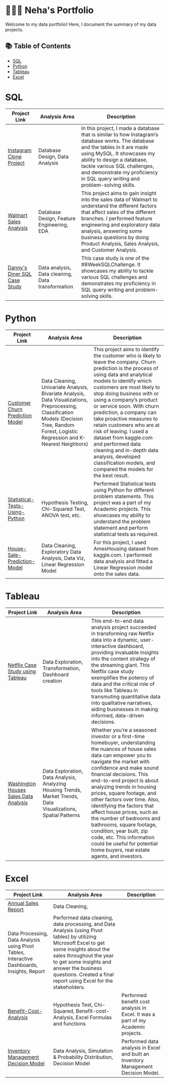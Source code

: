 # 👩🏻‍💻  Neha's Portfolio

Welcome to my data portfolio! Here, I document the summary of my data projects.

## 📚 Table of Contents

- [SQL](#sql)
- [Python](#python)
- [Tableau](#tableau)
- [Excel](#excel)

# SQL

| Project Link  | Analysis Area | Description  | 
| ------------- | ------------- | ------------ |
| [Instagram Clone Project](https://github.com/NehAdarsh/Data-Projects-SQL-Python-Tableau-Excel/tree/main/SQL-Projects/Instagram-Clone-Project)  | Database Design, Data Analysis  | In this project, I made a database that is similar to how Instagram’s database works. The database and the tables in it are made using MySQL. It showcases my ability to design a database, tackle various SQL challenges, and demonstrate my proficiency in SQL query writing and problem-solving skills. | 
| [Walmart Sales Analysis](https://github.com/NehAdarsh/Data-Projects-SQL-Python-Tableau-Excel/tree/main/SQL-Projects/Walmart-Sales-Data-Analysis)  | Database Design, Feature Engineering, EDA  | This project aims to gain insight into the sales data of Walmart to understand the different factors that affect sales of the different branches. I performed feature engineering and exploratory data analysis, answering some business questions by doing Product Analysis, Sales Analysis, and Customer Analysis.|
| [Danny's Diner SQL Case Study](https://github.com/NehAdarsh/Data-Projects-SQL-Python-Tableau-Excel/tree/main/SQL-Projects/Danny's-Diner-SQL-Case-Study)  | Data analysis, Data cleaning, Data transformation | This case study is one of the #8WeekSQLChallenge. It showcases my ability to tackle various SQL challenges and demonstrates my proficiency in SQL query writing and problem-solving skills. |

 

# Python

| Project Link  | Analysis Area | Description  |
| ------------- | ------------- | ------------ |
| [Customer Churn Prediction Model](https://github.com/NehAdarsh/Data-Projects-SQL-Python-Tableau-Excel/tree/main/Python-Projects/Customer-Churn-Prediction-Model) | Data Cleaning, Univariate Analysis, Bivariate Analysis, Data Visualizations, Preprocessing, Classification Models (Decision Tree, Random Forest, Logistic Regression and K-Nearest Neighbors)  | This project aims to identify the customer who is likely to leave the company. Churn prediction is the process of using data and analytical models to identify which customers are most likely to stop doing business with or using a company’s product or service soon. With churn prediction, a company can take proactive measures to retain customers who are at risk of leaving. I used a dataset from kaggle.com and performed data cleaning and in-depth data analysis, developed classification models, and compared the models for the best result.|
| [Statistical-Tests-Using-Python](https://github.com/NehAdarsh/Data-Projects-SQL-Python-Tableau-Excel/tree/main/Python-Projects/Statistical-Tests-Using-Python) | Hypothesis Testing, Chi-Squared Test, ANOVA test, etc. | Performed Statistical tests using Python for different problem statements. This project was a part of my Academic projects. This showcases my ability to understand the problem statement and perform statistical tests as required. |
| [House-Sale-Prediction-Model](https://github.com/NehAdarsh/Data-Projects-SQL-Python-Tableau-Excel/tree/main/Python-Projects/House-Sale-Prediction-Model)  | Data Cleaning, Exploratory Data Analysis, Data Viz, Linear Regression Model | For this project, I used AmesHousing dataset from kaggle.com. I performed data analysis and fitted a Linear Regression model onto the sales data.|


# Tableau

| Project Link  | Analysis Area | Description  |
| ------------- | ------------- | ------------ |
| [Netflix Case Study using Tableau](https://public.tableau.com/app/profile/neha.adarsh/viz/Netflix-Dashboard-Final/Dashboard1)  | Data Exploration, Transformation, Dashboard creation  | This end-to-end data analysis project succeeded in transforming raw Netflix data into a dynamic, user-interactive dashboard, providing invaluable insights into the content strategy of the streaming giant. This Netflix case study exemplifies the potency of data and the critical role of tools like Tableau in transmuting quantitative data into qualitative narratives, aiding businesses in making informed, data-driven decisions. |
| [Washington Houses Sales Data Analysis](https://public.tableau.com/app/profile/neha.adarsh/viz/KingCountyWashingtonHousesSalesDashboard_17080358885080/KINGCOUNTYWASHINGTONHOUSESALESDASHBOARD)  | Data Exploration, Data Analysis, Analyzing Housing Trends, Market Trends, Data Visualizations, Spatial Patterns | Whether you’re a seasoned investor or a first-time homebuyer, understanding the nuances of house sales data can empower you to navigate the market with confidence and make sound financial decisions. This end-to-end project is about analyzing trends in housing prices, square footage, and other factors over time. Also, identifying the factors that affect house prices, such as the number of bedrooms and bathrooms, square footage, condition, year built, zip code, etc. This information could be useful for potential home buyers, real estate agents, and investors. |



# Excel

| Project Link  | Analysis Area | Description  |
| ------------- | ------------- | ------------ |
| [Annual Sales Report](https://github.com/NehAdarsh/Data-Projects-SQL-Python-Tableau-Excel/tree/main/Excel-Projects/End%20to%20end%20Data%20Analysis%20in%20Excel)  | Data Cleaning,
Data Processing, Data Analysis using Pivot Tables, Interactive Dashboards, Insights, Report| Performed data cleaning, data processing, and Data Analysis (using Pivot tables) by utilizing Microsoft Excel to get some insights about the sales throughout the year to get some insights and answer the business questions. Created a final report using Excel for the stakeholders. |
| [Benefit-Cost-Analysis](https://github.com/NehAdarsh/Data-Projects-SQL-Python-Tableau-Excel/tree/main/Excel-Projects/Benefit-Cost-Analysis)  | Hypothesis Test, Chi-Squared, Benefit-cost-Analysis, Excel Formulas and functions | Performed benefit cost analysis in Excel. It was a part of my Academic projects. |
| [Inventory Management Decision Model](https://github.com/NehAdarsh/Data-Projects-SQL-Python-Tableau-Excel/tree/main/Excel-Projects/Inventory%20Management%20Decision%20Model)  | Data Analysis, Simulation & Probability Distribution, Decision Model| Performed data analysis in Excel and built an Inventory Management Decision Model.|





